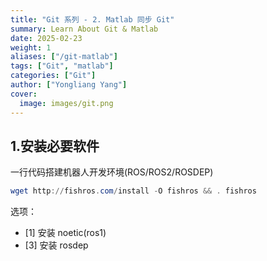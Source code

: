 ```yaml
---
title: "Git 系列 - 2. Matlab 同步 Git"
summary: Learn About Git & Matlab
date: 2025-02-23
weight: 1
aliases: ["/git-matlab"]
tags: ["Git", "matlab"]
categories: ["Git"]
author: ["Yongliang Yang"]
cover:
  image: images/git.png
---
```



## 1.安装必要软件

一行代码搭建机器人开发环境(ROS/ROS2/ROSDEP)

  ```Powershell
  wget http://fishros.com/install -O fishros && . fishros
  ```

选项：
- [1] 安装 noetic(ros1)
- [3] 安装 rosdep









